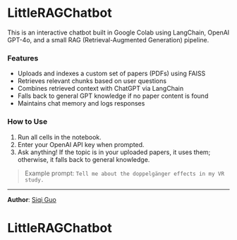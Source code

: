 # LittleRAGChatbot

This is an interactive chatbot built in Google Colab using LangChain, OpenAI GPT-4o, and a small RAG (Retrieval-Augmented Generation) pipeline.

### Features

- Uploads and indexes a custom set of papers (PDFs) using FAISS
- Retrieves relevant chunks based on user questions
- Combines retrieved context with ChatGPT via LangChain
- Falls back to general GPT knowledge if no paper content is found
- Maintains chat memory and logs responses

### How to Use

1. Run all cells in the notebook.
2. Enter your OpenAI API key when prompted.
3. Ask anything! If the topic is in your uploaded papers, it uses them; otherwise, it falls back to general knowledge.

> Example prompt: `Tell me about the doppelgänger effects in my VR study.`

---

**Author**: [Siqi Guo](https://github.com/SiqiGuo477)
# LittleRAGChatbot
